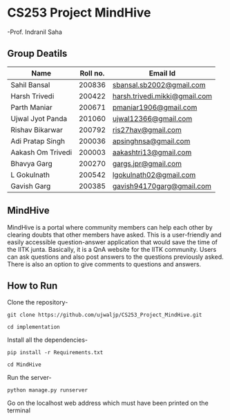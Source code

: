 # CS253 Project MindHive
-Prof. Indranil Saha

## Group Deatils
| Name | Roll no. | Email Id | 
| --- | --- | --- |
|Sahil Bansal | 200836  | sbansal.sb2002@gmail.com |
|Harsh Trivedi | 200422 | harsh.trivedi.mikki@gmail.com |
|Parth Maniar  | 200671 | pmaniar1906@gmail.com |
|Ujwal Jyot Panda | 201060 | ujwal12366@gmail.com |
|Rishav Bikarwar | 200792 | ris27hav@gmail.com |
|Adi Pratap Singh | 200036 | apsinghnsa@gmail.com| 
|Aakash Om Trivedi | 200003 | aakashtri13@gmail.com| 
|Bhavya Garg | 200270 | gargs.jpr@gmail.com|
|L Gokulnath | 200542 | lgokulnath02@gmail.com |
|Gavish Garg | 200385 | gavish94170garg@gmail.com| 

## MindHive
MindHive is a portal where community members can help each other by clearing doubts that other members have asked. This is a user-friendly and easily accessible question-answer application that would save the time of the IITK junta. Basically, it is a QnA website for the IITK community. Users can ask questions and also post answers to the questions previously asked. There is also an option to give comments to questions and answers.

## How to Run 
Clone the repository-
```
git clone https://github.com/ujwaljp/CS253_Project_MindHive.git
```
```
cd implementation
```
Install all the dependencies-
```
pip install -r Requirements.txt
```
```
cd MindHive
```
Run the server-
```
python manage.py runserver
```
Go on the localhost web address which must have been printed on the terminal
